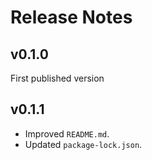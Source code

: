 # Release Notes

## v0.1.0

First published version

## v0.1.1

* Improved `README.md`.
* Updated `package-lock.json`.
